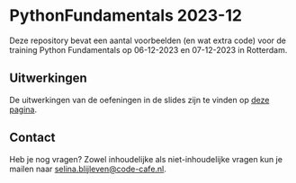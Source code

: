 # PythonFundamentals 2023-12

Deze repository bevat een aantal voorbeelden (en wat extra code) voor de training Python Fundamentals op 06-12-2023 en 07-12-2023 in Rotterdam.

## Uitwerkingen

De uitwerkingen van de oefeningen in de slides zijn te vinden op [deze pagina](https://ehmatthes.github.io/pcc_2e/solutions/solutions/).

## Contact

Heb je nog vragen? Zowel inhoudelijke als niet-inhoudelijke vragen kun je mailen naar selina.blijleven@code-cafe.nl.
